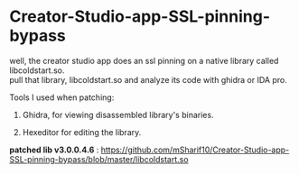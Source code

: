 # Creator-Studio-app-SSL-pinning-bypass
well, the creator studio app does an ssl pinning on a native library called libcoldstart.so.  
pull that library, libcoldstart.so and analyze its code with ghidra or IDA pro.

Tools I used when patching:

1. Ghidra, for viewing disassembled library's binaries.

2. Hexeditor for editing the library.


**patched lib v3.0.0.4.6** : https://github.com/mSharif10/Creator-Studio-app-SSL-pinning-bypass/blob/master/libcoldstart.so

